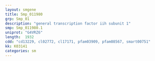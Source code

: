 ```yaml
---
layout: smgene
title: Smp_011980
grp: Smp_01
description: "general transcription factor iih subunit 1"
smp: Smp_011980.1
uniprot: "G4VRZ6"
length:  1932
cdd: "cd13229, cl02772, cl17171, pfam03909, pfam08567, smart00751"
kk: K03141
categories: sm
---
```

